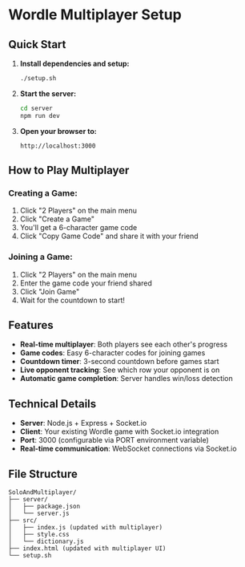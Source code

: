 # Wordle Multiplayer Setup

## Quick Start

1. **Install dependencies and setup:**
   ```bash
   ./setup.sh
   ```

2. **Start the server:**
   ```bash
   cd server
   npm run dev
   ```

3. **Open your browser to:**
   ```
   http://localhost:3000
   ```

## How to Play Multiplayer

### Creating a Game:
1. Click "2 Players" on the main menu
2. Click "Create a Game"
3. You'll get a 6-character game code
4. Click "Copy Game Code" and share it with your friend

### Joining a Game:
1. Click "2 Players" on the main menu
2. Enter the game code your friend shared
3. Click "Join Game"
4. Wait for the countdown to start!

## Features

- **Real-time multiplayer**: Both players see each other's progress
- **Game codes**: Easy 6-character codes for joining games
- **Countdown timer**: 3-second countdown before games start
- **Live opponent tracking**: See which row your opponent is on
- **Automatic game completion**: Server handles win/loss detection

## Technical Details

- **Server**: Node.js + Express + Socket.io
- **Client**: Your existing Wordle game with Socket.io integration
- **Port**: 3000 (configurable via PORT environment variable)
- **Real-time communication**: WebSocket connections via Socket.io

## File Structure

```
SoloAndMultiplayer/
├── server/
│   ├── package.json
│   └── server.js
├── src/
│   ├── index.js (updated with multiplayer)
│   ├── style.css
│   └── dictionary.js
├── index.html (updated with multiplayer UI)
└── setup.sh
```
